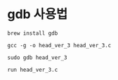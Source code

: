 # gdb 사용법
```brew install gdb```

```gcc -g -o head_ver_3 head_ver_3.c```

```sudo gdb head_ver_3```

```run head_ver_3.c```
